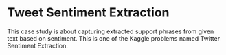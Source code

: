 # Tweet Sentiment Extraction
This case study is about capturing extracted support phrases from given text based on sentiment. This is one of the Kaggle problems named Twitter Sentiment Extraction.
